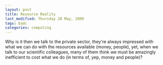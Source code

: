 ```yaml
---
layout: post
title: Resource Reality
last_modified: Thursday 28 May, 2009
tags: badc 
categories: computing
---
```


Why is it then we talk to the private sector, they're always impressed with what we can do with the resources available (money, people), yet, when we talk to our scientific colleagues, many of them think we must be amazingly inefficient to cost what we do (in terms of, yep, money and people)?
